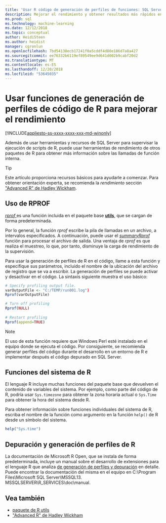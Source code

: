 ```yaml
---
title: 'Usar R código de generación de perfiles de funciones: SQL Server Machine Learning Services'
description: Mejorar el rendimiento y obtener resultados más rápidos en los cálculos de R en SQL Server mediante las funciones de generación de perfiles de R para devolver información sobre las llamadas de función interna.
ms.prod: sql
ms.technology: machine-learning
ms.date: 12/12/2018
ms.topic: conceptual
author: HeidiSteen
ms.author: heidist
manager: cgronlun
ms.openlocfilehash: 7bd54130ecb17241f0a5cddf4d80e186d7a8a427
ms.sourcegitcommit: ee76332b6119ef89549ee9d641d002b9cabf20d2
ms.translationtype: MT
ms.contentlocale: es-ES
ms.lasthandoff: 12/20/2018
ms.locfileid: "53645035"
---
```

# <a name="use-r-code-profiling-functions-to-improve-performance"></a>Usar funciones de generación de perfiles de código de R para mejorar el rendimiento
[!INCLUDE[appliesto-ss-xxxx-xxxx-xxx-md-winonly](../../includes/appliesto-ss-xxxx-xxxx-xxx-md-winonly.md)]

Además de usar herramientas y recursos de SQL Server para supervisar la ejecución de scripts de R, puede usar herramientas de rendimiento de otros paquetes de R para obtener más información sobre las llamadas de función interna. 

> [!TIP]
> Este artículo proporciona recursos básicos para ayudarle a comenzar. Para obtener orientación experta, se recomienda la *rendimiento* sección ["Advanced R" de Hadley Wickham](http://adv-r.had.co.nz).

## <a name="using-rprof"></a>Uso de RPROF

[*rprof* ](https://www.rdocumentation.org/packages/utils/versions/3.5.1/topics/Rprof) es una función incluida en el paquete base [ **utils**](https://www.rdocumentation.org/packages/utils/versions/3.5.1), que se cargan de forma predeterminada. 

Por lo general, la función *rprof* escribe la pila de llamadas en un archivo, a intervalos especificados. A continuación, puede usar el [ *summaryRprof* ](https://www.rdocumentation.org/packages/utils/versions/3.5.1/topics/summaryRprof) función para procesar el archivo de salida. Una ventaja de *rprof* es que realiza el muestreo, lo que, por tanto, disminuye la carga de rendimiento de la supervisión.

Para usar la generación de perfiles de R en el código, llame a esta función y especifique sus parámetros, incluido el nombre de la ubicación del archivo de registro que se va a escribir. La generación de perfiles se puede activar y desactivar en el código. La sintaxis siguiente muestra el uso básico: 

```R
# Specify profiling output file.
varOutputFile <- "C:/TEMP/run001.log")
Rprof(varOutputFile)

# Turn off profiling
Rprof(NULL)
    
# Restart profiling
Rprof(append=TRUE)
```

> [!NOTE]
> El uso de esta función requiere que Windows Perl esté instalado en el equipo donde se ejecuta el código. Por consiguiente, se recomienda generar perfiles del código durante el desarrollo en un entorno de R e implementar después el código depurado en SQL Server.  


## <a name="r-system-functions"></a>Funciones del sistema de R

El lenguaje R incluye muchas funciones del paquete base que devuelven el contenido de variables del sistema. Por ejemplo, como parte del código de R, podría usar `Sys.timezone` para obtener la zona horaria actual o `Sys.Time` para obtener la hora del sistema desde R. 

Para obtener información sobre funciones individuales del sistema de R, escriba el nombre de la función como argumento en la función `help()` de R desde un símbolo del sistema.

```R
help("Sys.time")
```

## <a name="debugging-and-profiling-in-r"></a>Depuración y generación de perfiles de R

La documentación de Microsoft R Open, que se instala de forma predeterminada, incluye un manual sobre el desarrollo de extensiones para el lenguaje R que analiza [de generación de perfiles y depuración](https://cran.r-project.org/doc/manuals/r-release/R-exts.html#Debugging) en detalle. Puede encontrar la documentación del misma en el equipo en C:\Program Files\Microsoft SQL Server\MSSQL13. MSSQLSERVER\R_SERVICES\doc\manual.

## <a name="see-also"></a>Vea también

+ [paquete de R utils](https://www.rdocumentation.org/packages/utils/versions/3.5.1)
+ ["Advanced R" de Hadley Wickham](http://adv-r.had.co.nz)
